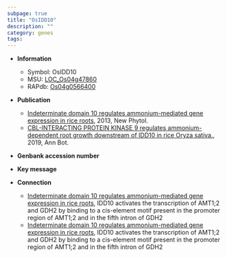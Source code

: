 ```yaml
---
subpage: true
title: "OsIDD10"
description: ""
category: genes
tags: 
---
```


* **Information**  
    + Symbol: OsIDD10  
    + MSU: [LOC_Os04g47860](http://rice.plantbiology.msu.edu/cgi-bin/ORF_infopage.cgi?orf=LOC_Os04g47860)  
    + RAPdb: [Os04g0566400](http://rapdb.dna.affrc.go.jp/viewer/gbrowse_details/irgsp1?name=Os04g0566400)  

* **Publication**  
    + [Indeterminate domain 10 regulates ammonium-mediated gene expression in rice roots](http://www.ncbi.nlm.nih.gov/pubmed?term=Indeterminate+domain+10+regulates+ammonium-mediated+gene+expression+in+rice+roots%5BTitle%5D), 2013, New Phytol.
    + [CBL-INTERACTING PROTEIN KINASE 9 regulates ammonium-dependent root growth downstream of IDD10 in rice Oryza sativa.](http://www.ncbi.nlm.nih.gov/pubmed?term=CBL-INTERACTING+PROTEIN+KINASE+9+regulates+ammonium-dependent+root+growth+downstream+of+IDD10+in+rice+Oryza+sativa.%5BTitle%5D), 2019, Ann Bot.

* **Genbank accession number**  

* **Key message**  

* **Connection**  
    + [Indeterminate domain 10 regulates ammonium-mediated gene expression in rice roots](http://www.ncbi.nlm.nih.gov/pubmed?term=Indeterminate+domain+10+regulates+ammonium-mediated+gene+expression+in+rice+roots%5BTitle%5D), IDD10 activates the transcription of AMT1;2 and GDH2 by binding to a cis-element motif present in the promoter region of AMT1;2 and in the fifth intron of GDH2
    + [Indeterminate domain 10 regulates ammonium-mediated gene expression in rice roots](http://www.ncbi.nlm.nih.gov/pubmed?term=Indeterminate+domain+10+regulates+ammonium-mediated+gene+expression+in+rice+roots%5BTitle%5D), IDD10 activates the transcription of AMT1;2 and GDH2 by binding to a cis-element motif present in the promoter region of AMT1;2 and in the fifth intron of GDH2



